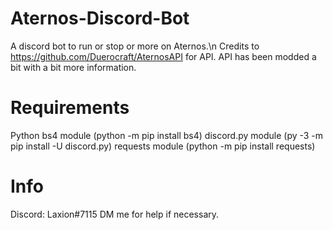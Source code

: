 # Aternos-Discord-Bot
A discord bot to run or stop or more on Aternos.\n
Credits to https://github.com/Duerocraft/AternosAPI for API.
API has been modded a bit with a bit more information.

# Requirements
Python
bs4 module (python -m pip install bs4)
discord.py module (py -3 -m pip install -U discord.py)
requests module (python -m pip install requests)

# Info
Discord: Laxion#7115
DM me for help if necessary.
